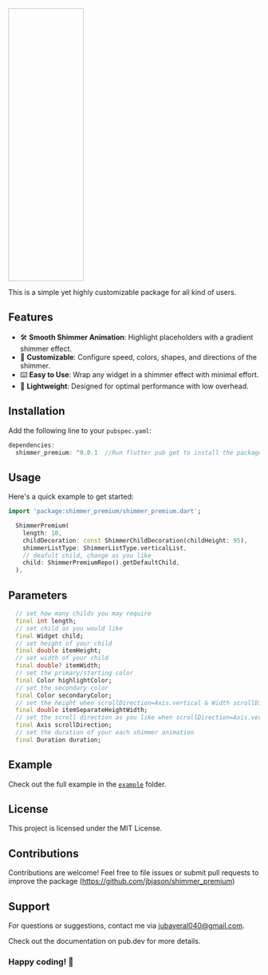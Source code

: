<img width=30% height=14% src=" ">

This is a simple yet highly customizable package for all kind of users.

## Features

- 🛠️ **Smooth Shimmer Animation**: Highlight placeholders with a gradient shimmer effect.
- 🔢 **Customizable**: Configure speed, colors, shapes, and directions of the shimmer.
- ⌨️ **Easy to Use**: Wrap any widget in a shimmer effect with minimal effort.
- 🔐 **Lightweight**: Designed for optimal performance with low overhead.

## Installation

Add the following line to your `pubspec.yaml`:

```dart
dependencies:
  shimmer_premium: ^0.0.1  //Run flutter pub get to install the package.
```

## Usage
Here's a quick example to get started:

```dart
import 'package:shimmer_premium/shimmer_premium.dart';

  ShimmerPremium(
    length: 10,
    childDecoration: const ShimmerChildDecoration(childHeight: 95),
    shimmerListType: ShimmerListType.verticalList,
    // deafult child, change as you like
    child: ShimmerPremiumRepo().getDefaultChild, 
  ),
```


## Parameters

```dart
  // set how many childs you may require
  final int length;
  // set child as you would like
  final Widget child;
  // set height of your child
  final double itemHeight;
  // set width of your child
  final double? itemWidth;
  // set the primary/starting color
  final Color highlightColor;
  // set the secondary color
  final Color secondaryColor;
  // set the height when scrollDirection=Axis.vertical & Width scrollDirection=Axis.horizontal
  final double itemSeparateHeightWidth;
  // set the scroll direction as you like when scrollDirection=Axis.vertical/Axis.horizontal
  final Axis scrollDirection;
  // set the duration of your each shimmer animation 
  final Duration duration;
```

## Example
Check out the full example in the [`example`](https://pub.dev/packages/shimmer_premium/example) folder.

## License
This project is licensed under the MIT License.

## Contributions
Contributions are welcome! Feel free to file issues or submit pull requests to improve the package (https://github.com/jbjason/shimmer_premium)

## Support
For questions or suggestions, contact me via jubayeral040@gmail.com.

Check out the documentation on pub.dev for more details.

### Happy coding! 🚀